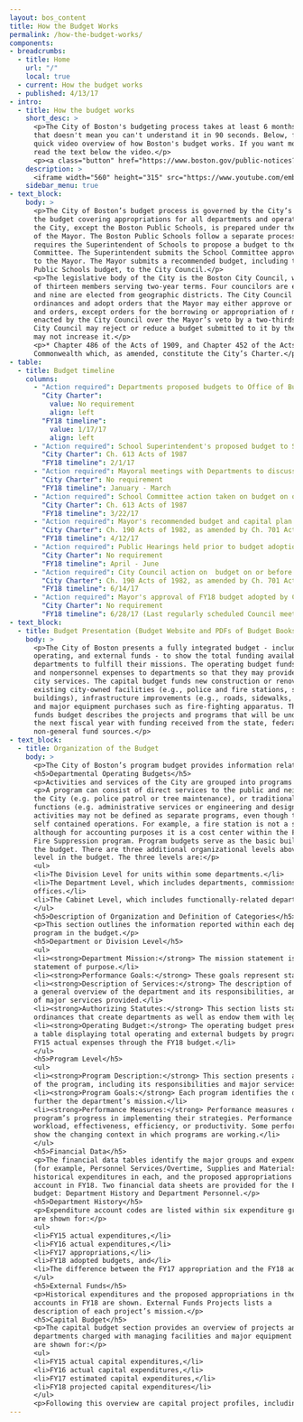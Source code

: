 ```yaml
---
layout: bos_content
title: How the Budget Works
permalink: /how-the-budget-works/
components:
- breadcrumbs:
  - title: Home
    url: "/"
    local: true
  - current: How the budget works
  - published: 4/13/17
- intro:
  - title: How the budget works
    short_desc: >
      <p>The City of Boston's budgeting process takes at least 6 months to do, but 
      that doesn't mean you can't understand it in 90 seconds. Below, find a 
      quick video overview of how Boston's budget works. If you want more detail, 
      read the text below the video.</p>
      <p><a class="button" href="https://www.boston.gov/public-notices?title=FY18+Budget&field_contact_target_id%5B%5D=441">Attend a budget hearing</a></p>
    description: >
      <iframe width="560" height="315" src="https://www.youtube.com/embed/vKcWmRxe2e8?ecver=1" frameborder="0" allowfullscreen></iframe>
    sidebar_menu: true
- text_block:
    body: >
      <p>The City of Boston’s budget process is governed by the City’s Charter* and practices designed to provide transparency and gather public feedback. The chief executive officer of the City is the Mayor. Martin J. Walsh, the Mayor of the City, was elected to serve his first term from January 2014 through January 2018. The Mayor has general supervision of and control over the City’s boards, commissions, officers, and departments. The portion of 
      the budget covering appropriations for all departments and operations of 
      the City, except the Boston Public Schools, is prepared under the direction 
      of the Mayor. The Boston Public Schools follow a separate process which 
      requires the Superintendent of Schools to propose a budget to the School 
      Committee. The Superintendent submits the School Committee approved budget 
      to the Mayor. The Mayor submits a recommended budget, including the Boston 
      Public Schools budget, to the City Council.</p>
      <p>The legislative body of the City is the Boston City Council, which consists 
      of thirteen members serving two-year terms. Four councilors are elected at-large 
      and nine are elected from geographic districts. The City Council may enact 
      ordinances and adopt orders that the Mayor may either approve or veto. Ordinances 
      and orders, except orders for the borrowing or appropriation of money, may be 
      enacted by the City Council over the Mayor’s veto by a two-thirds vote. The 
      City Council may reject or reduce a budget submitted to it by the Mayor, but 
      may not increase it.</p>
      <p>* Chapter 486 of the Acts of 1909, and Chapter 452 of the Acts of 1948 of the 
      Commonwealth which, as amended, constitute the City’s Charter.</p>
- table: 
  - title: Budget timeline
    columns: 
      - "Action required": Departments proposed budgets to Office of Budget Management.
        "City Charter": 
          value: No requirement
          align: left
        "FY18 timeline": 
          value: 1/17/17
          align: left
      - "Action required": School Superintendent's proposed budget to School Committee on or before 1st Wednesday in February.
        "City Charter": Ch. 613 Acts of 1987 
        "FY18 timeline": 2/1/17
      - "Action required": Mayoral meetings with Departments to discuss funding, policy, and performance.
        "City Charter": No requirement
        "FY18 timeline": January - March
      - "Action required": School Committee action taken on budget on or before 4th Wednesday in March.
        "City Charter": Ch. 613 Acts of 1987
        "FY18 timeline": 3/22/17
      - "Action required": Mayor's recommended budget and capital plan submitted to City Council on or before 2nd Wednesday in April.
        "City Charter": Ch. 190 Acts of 1982, as amended by Ch. 701 Acts of 1986, and by practice
        "FY18 timeline": 4/12/17
      - "Action required": Public Hearings held prior to budget adoption.
        "City Charter": No requirement
        "FY18 timeline": April - June
      - "Action required": City Council action on  budget on or before 2nd Wednesday in June.
        "City Charter": Ch. 190 Acts of 1982, as amended by Ch. 701 Acts of 1986 
        "FY18 timeline": 6/14/17
      - "Action required": Mayor's approval of FY18 budget adopted by City Council on or before July 1, 2017.
        "City Charter": No requirement
        "FY18 timeline": 6/28/17 (Last regularly scheduled Council meeting before FY18)
- text_block:
  - title: Budget Presentation (Budget Website and PDFs of Budget Books)
    body: >
      <p>The City of Boston presents a fully integrated budget - including capital, 
      operating, and external funds - to show the total funding available to 
      departments to fulfill their missions. The operating budget funds personnel 
      and nonpersonnel expenses to departments so that they may provide important 
      city services. The capital budget funds new construction or renovations to 
      existing city-owned facilities (e.g., police and fire stations, school 
      buildings), infrastructure improvements (e.g., roads, sidewalks, lights), 
      and major equipment purchases such as fire-fighting apparatus. The external 
      funds budget describes the projects and programs that will be undertaken in 
      the next fiscal year with funding received from the state, federal, or other 
      non-general fund sources.</p>
- text_block: 
  - title: Organization of the Budget
    body: >
      <p>The City of Boston’s program budget provides information related to City services and their associated costs. The operating and capital budgets present the recommended resource allocations in terms of personnel, facilities, goods, and services. The budget document also describes the services provided by each City department and the performance targets that have been set for FY18.</p>
      <h5>Departmental Operating Budgets</h5>
      <p>Activities and services of the City are grouped into programs for budgeting and management purposes. The operating budget for each department is presented by program. A “program” is defined as an organized group of activities directed toward attaining one or more related objectives, and the resources to execute them.</p>
      <p>A program can consist of direct services to the public and neighborhoods of 
      the City (e.g. police patrol or tree maintenance), or traditional city staff 
      functions (e.g. administrative services or engineering and design). Some City 
      activities may not be defined as separate programs, even though they may be 
      self contained operations. For example, a fire station is not a separate program, 
      although for accounting purposes it is a cost center within the Fire Department’s 
      Fire Suppression program. Program budgets serve as the basic building blocks of 
      the budget. There are three additional organizational levels above the program 
      level in the budget. The three levels are:</p>
      <ul>
      <li>The Division Level for units within some departments.</li>
      <li>The Department Level, which includes departments, commissions, and other 
      offices.</li>
      <li>The Cabinet Level, which includes functionally-related departments.</li>
      </ul>
      <h5>Description of Organization and Definition of Categories</h5>
      <p>This section outlines the information reported within each department and 
      program in the budget.</p>
      <h5>Department or Division Level</h5>
      <ul>
      <li><strong>Department Mission:</strong> The mission statement is a fundamental 
      statement of purpose.</li>
      <li><strong>Performance Goals:</strong> These goals represent stated aims for which the departmentor division is held accountable.</li>
      <li><strong>Description of Services:</strong> The description of services provides 
      a general overview of the department and its responsibilities, and lists examples 
      of major services provided.</li>
      <li><strong>Authorizing Statutes:</strong> This section lists statutes and 
      ordinances that create departments as well as endow them with legal powers.</li>
      <li><strong>Operating Budget:</strong> The operating budget presentation includes 
      a table displaying total operating and external budgets by program beginning with 
      FY15 actual expenses through the FY18 budget.</li>
      </ul>
      <h5>Program Level</h5>
      <ul>
      <li><strong>Program Description:</strong> This section presents a general overview 
      of the program, including its responsibilities and major services provided.</li>
      <li><strong>Program Goals:</strong> Each program identifies the department goals related to the efforts of the program to 
      further the department’s mission.</li>
      <li><strong>Performance Measures:</strong> Performance measures demonstrate a 
      program’s progress in implementing their strategies. Performance measures may gauge 
      workload, effectiveness, efficiency, or productivity. Some performance measures also 
      show the changing context in which programs are working.</li>
      </ul>
      <h5>Financial Data</h5>
      <p>The financial data tables identify the major groups and expenditure account codes 
      (for example, Personnel Services/Overtime, Supplies and Materials/Office Supplies), 
      historical expenditures in each, and the proposed appropriations in each group and 
      account in FY18. Two financial data sheets are provided for the FY18 operating 
      budget: Department History and Department Personnel.</p>
      <h5>Department History</h5>
      <p>Expenditure account codes are listed within six expenditure groups. Dollar amounts 
      are shown for:</p>
      <ul>
      <li>FY15 actual expenditures,</li>
      <li>FY16 actual expenditures,</li>
      <li>FY17 appropriations,</li>
      <li>FY18 adopted budgets, and</li>
      <li>The difference between the FY17 appropriation and the FY18 adopted appropriation.</li>
      </ul>
      <h5>External Funds</h5>
      <p>Historical expenditures and the proposed appropriations in these 
      accounts in FY18 are shown. External Funds Projects lists a 
      description of each project’s mission.</p>
      <h5>Capital Budget</h5>
      <p>The capital budget section provides an overview of projects and major initiatives for 
      departments charged with managing facilities and major equipment assets. Dollar amounts 
      are shown for:</p>
      <ul>
      <li>FY15 actual capital expenditures,</li>
      <li>FY16 actual capital expenditures,</li>
      <li>FY17 estimated capital expenditures,</li>
      <li>FY18 projected capital expenditures</li>
      </ul>
      <p>Following this overview are capital project profiles, including descriptions of each project mission, the department managing the project, the status and location of each project, and if there are operating budget impacts. A table summarizes the total capital funds authorized for projected expenditures in FY18 and for future years, as well as whether the source is City authorization or other funding such as federal and state infrastructure grants or trust funds. A listing of actual and planned capital expenditures in comparison to authorized dollars is also provided.</p>
---
```

